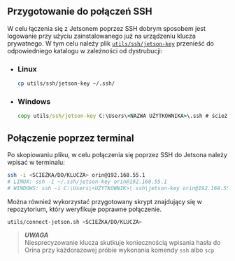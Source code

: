 ## Przygotowanie do połączeń SSH

W celu łączenia się z Jetsonem poprzez SSH dobrym sposobem jest logowanie przy użyciu zainstalowanego już na urządzeniu klucza prywatnego.
W tym celu należy plik [`utils/ssh/jetson-key`]("./utils/ssh/jetson-key") przenieść do odpowiedniego katalogu w zależności od dystrubucji:

- ### Linux

  ```bash
  cp utils/ssh/jetson-key ~/.ssh/
  ```

- ### Windows

  ```cmd
  copy utils/ssh/jetson-key C:\Users\<NAZWA UŻYTKOWNIKA>\.ssh # ścieżka będzie potrzebna w innych skryptach
  ```

## Połączenie poprzez terminal

Po skopiowaniu pliku, w celu połączenia się poprzez SSH do Jetsona należy wpisać w terminalu:
```bash
ssh -i <ŚCIEŻKA/DO/KLUCZA> orin@192.168.55.1
# LINUX: ssh -i ~/.ssh/jetson-key orin@192.168.55.1
# WINDOWS: ssh -i C:\Users\<UŻYTKOWNIK>\.ssh\jetson-key orin@192.168.55.1
```

Można również wykorzystać przygotowany skrypt znajdujący się w repozytorium, który weryfikuje poprawne połączenie.
```bash
utils/connect-jetson.sh <ŚCIEŻKA/DO/KLUCZA>
```

>*__UWAGA__* </br>
> Niesprecyzowanie klucza skutkuje koniecznością wpisania hasła do Orina przy każdorazowej próbie wykonania komendy `ssh` albo `scp`
